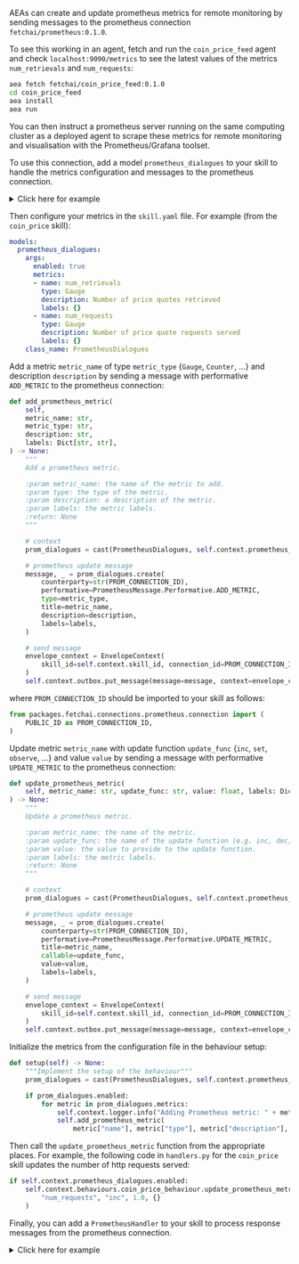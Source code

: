 AEAs can create and update prometheus metrics for remote monitoring by sending messages to the prometheus connection `fetchai/prometheus:0.1.0`.

To see this working in an agent, fetch and run the `coin_price_feed` agent and check `localhost:9090/metrics` to see the latest values of the metrics `num_retrievals` and `num_requests`:
```bash
aea fetch fetchai/coin_price_feed:0.1.0
cd coin_price_feed
aea install
aea run
```
You can then instruct a prometheus server running on the same computing cluster as a deployed agent to scrape these metrics for remote monitoring and visualisation with the Prometheus/Grafana toolset.

To use this connection, add a model `prometheus_dialogues` to your skill to handle the metrics configuration and messages to the prometheus connection.

<details><summary>Click here for example</summary>


```python
class PrometheusDialogues(Model, BasePrometheusDialogues):
    """The dialogues class keeps track of all prometheus dialogues."""

    def __init__(self, **kwargs) -> None:
        """
        Initialize dialogues.

        :return: None
        """

        self.enabled = kwargs.pop("enabled", False)
        self.metrics = kwargs.pop("metrics", [])

        Model.__init__(self, **kwargs)

        def role_from_first_message(  # pylint: disable=unused-argument
            message: Message, receiver_address: Address
        ) -> BaseDialogue.Role:
            """Infer the role of the agent from an incoming/outgoing first message

            :param message: an incoming/outgoing first message
            :param receiver_address: the address of the receiving agent
            :return: The role of the agent
            """
            return PrometheusDialogue.Role.AGENT

        BasePrometheusDialogues.__init__(
            self,
            self_address=self.context.agent_address,
            role_from_first_message=role_from_first_message,
        )
```
</details>

Then configure your metrics in the `skill.yaml` file. For example (from the `coin_price` skill):
```yaml
models:
  prometheus_dialogues:
    args:
      enabled: true
      metrics:
      - name: num_retrievals
        type: Gauge
        description: Number of price quotes retrieved
        labels: {}
      - name: num_requests
        type: Gauge
        description: Number of price quote requests served
        labels: {}
    class_name: PrometheusDialogues
```

Add a metric `metric_name` of type `metric_type` {`Gauge`, `Counter`, ...} and description `description` by sending a message with performative `ADD_METRIC` to the prometheus connection:
```python
def add_prometheus_metric(
    self,
    metric_name: str,
    metric_type: str,
    description: str,
    labels: Dict[str, str],
) -> None:
    """
    Add a prometheus metric.

    :param metric_name: the name of the metric to add.
    :param type: the type of the metric.
    :param description: a description of the metric.
    :param labels: the metric labels.
    :return: None
    """

    # context
    prom_dialogues = cast(PrometheusDialogues, self.context.prometheus_dialogues)

    # prometheus update message
    message, _ = prom_dialogues.create(
        counterparty=str(PROM_CONNECTION_ID),
        performative=PrometheusMessage.Performative.ADD_METRIC,
        type=metric_type,
        title=metric_name,
        description=description,
        labels=labels,
    )

    # send message
    envelope_context = EnvelopeContext(
        skill_id=self.context.skill_id, connection_id=PROM_CONNECTION_ID
    )
    self.context.outbox.put_message(message=message, context=envelope_context)
```
where `PROM_CONNECTION_ID` should be imported to your skill as follows:
```python
from packages.fetchai.connections.prometheus.connection import (
    PUBLIC_ID as PROM_CONNECTION_ID,
)
```

Update metric `metric_name` with update function `update_func` {`inc`, `set`, `observe`, ...} and value `value` by sending a message with performative `UPDATE_METRIC` to the prometheus connection:
```python
def update_prometheus_metric(
    self, metric_name: str, update_func: str, value: float, labels: Dict[str, str],
) -> None:
    """
    Update a prometheus metric.

    :param metric_name: the name of the metric.
    :param update_func: the name of the update function (e.g. inc, dec, set, ...).
    :param value: the value to provide to the update function.
    :param labels: the metric labels.
    :return: None
    """

    # context
    prom_dialogues = cast(PrometheusDialogues, self.context.prometheus_dialogues)

    # prometheus update message
    message, _ = prom_dialogues.create(
        counterparty=str(PROM_CONNECTION_ID),
        performative=PrometheusMessage.Performative.UPDATE_METRIC,
        title=metric_name,
        callable=update_func,
        value=value,
        labels=labels,
    )

    # send message
    envelope_context = EnvelopeContext(
        skill_id=self.context.skill_id, connection_id=PROM_CONNECTION_ID
    )
    self.context.outbox.put_message(message=message, context=envelope_context)
```

Initialize the metrics from the configuration file in the behaviour setup:
```python
def setup(self) -> None:
    """Implement the setup of the behaviour"""
    prom_dialogues = cast(PrometheusDialogues, self.context.prometheus_dialogues)

    if prom_dialogues.enabled:
        for metric in prom_dialogues.metrics:
            self.context.logger.info("Adding Prometheus metric: " + metric["name"])
            self.add_prometheus_metric(
                metric["name"], metric["type"], metric["description"], metric["labels"]
```

Then call the `update_prometheus_metric` function from the appropriate places.
For example, the following code in `handlers.py` for the `coin_price` skill updates the number of http requests served:
```python
if self.context.prometheus_dialogues.enabled:
    self.context.behaviours.coin_price_behaviour.update_prometheus_metric(
        "num_requests", "inc", 1.0, {}
    )
```

Finally, you can add a `PrometheusHandler` to your skill to process response messages from the prometheus connection.

<details><summary>Click here for example</summary>


```python
class PrometheusHandler(Handler):
    """This class handles responses from the prometheus server."""

    SUPPORTED_PROTOCOL = PrometheusMessage.protocol_id

    def __init__(self, **kwargs):
        """Initialize the handler."""
        super().__init__(**kwargs)

        self.handled_message = None

    def setup(self) -> None:
        """Set up the handler."""
        if self.context.prometheus_dialogues.enabled:
            self.context.logger.info("setting up PrometheusHandler")

    def handle(self, message: Message) -> None:
        """
        Implement the reaction to a message.

        :param message: the message
        :return: None
        """

        message = cast(PrometheusMessage, message)

        # recover dialogue
        prometheus_dialogues = cast(
            PrometheusDialogues, self.context.prometheus_dialogues
        )
        prometheus_dialogue = cast(
            PrometheusDialogue, prometheus_dialogues.update(message)
        )
        if prometheus_dialogue is None:
            self._handle_unidentified_dialogue(message)
            return

        self.handled_message = message
        if message.performative == PrometheusMessage.Performative.RESPONSE:
            self.context.logger.debug(
                f"Prometheus response ({message.code}): {message.message}"
            )
        else:
            self.context.logger.debug(
                f"got unexpected prometheus message: Performative = {PrometheusMessage.Performative}"
            )

    def _handle_unidentified_dialogue(self, msg: Message) -> None:
        """
        Handle an unidentified dialogue.

        :param msg: the unidentified message to be handled
        :return: None
        """

        self.context.logger.info(
            "received invalid message={}, unidentified dialogue.".format(msg)
        )

    def teardown(self) -> None:
        """
        Teardown the handler.

        :return: None
        """
        pass
```






